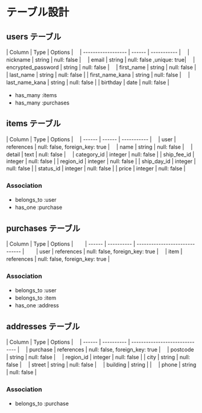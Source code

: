 # テーブル設計　

## users テーブル　

| Column                 | Type   | Options                  |　
| ------------------     | ------ | -----------              |　
| nickname               | string | null: false              |　
| email                  | string | null: false ,unique: true|　
| encrypted_password     | string | null: false              |　
| first_name             | string | null: false              |
| last_name              | string | null: false              |
| first_name_kana        | string | null: false              |　
| last_name_kana         | string | null: false              |
| birthday               | date   | null: false              |　

- has_many :items　
- has_many :purchases　


## items テーブル　

| Column      | Type       | Options                        |　
| ------      | ------     | -----------                    |　
| user        | references | null: false, foreign_key: true |　
| name        | string     | null: false                    |　
| detail      | text       | null: false                    |　
| category_id | integer    | null: false                    |
| ship_fee_id | integer    | null: false                    |
| region_id   | integer    | null: false                    |
| ship_day_id | integer    | null: false                    |
| status_id   | integer    | null: false                    |
| price       | integer    | null: false                 |　

### Association　

- belongs_to :user　
- has_one :purchase　


## purchases テーブル　

| Column | Type       | Options                        |　　
| ------ | ---------- | ------------------------------ |　　
| user   | references | null: false, foreign_key: true |　
| item   | references | null: false, foreign_key: true |　

### Association　

- belongs_to :user　
- belongs_to :item　
- has_one  :address　



## addresses テーブル　

| Column        | Type       | Options                        |　
| ------        | ---------- | ------------------------------ |　
| purchase      | references | null: false, foreign_key: true |　
| postcode      | string     | null: false                    |　
| region_id     | integer    | null: false                    |
| city          | string     | null: false                    |　
| street        | string     | null: false                    |　
| building      | string     |                                |　
| phone         | string     | null: false                    |
　

### Association　

- belongs_to :purchase　



　　